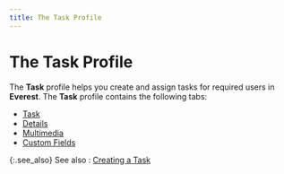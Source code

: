 ```yaml
---
title: The Task Profile
---
```


# The Task Profile


The **Task** profile helps you create  and assign tasks for required users in **Everest**.  The **Task** profile contains the  following tabs:

- [Task]({{site.cm_baseurl}}/tasks/create-a-task/the-task-profile/the_task_profile_task.html)
- [Details]({{site.cm_baseurl}}/tasks/create-a-task/the-task-profile/the_task_profile_details.html)
- [Multimedia]({{site.cm_baseurl}}/tasks/create-a-task/the-task-profile/the_task_profile_multimedia.html)
- [Custom  Fields]({{site.cm_baseurl}}/tasks/create-a-task/the-task-profile/the_tasks_profile_-_custom_fields_tab.html)



{:.see_also}
See also
: [Creating a Task]({{site.cm_baseurl}}/tasks/create-a-task/creating_a_task.html)
